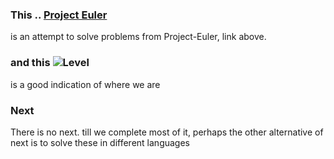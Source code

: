 

### This .. [Project Euler](https://projecteuler.net) 
is an attempt to solve problems from Project-Euler, link above.

### and this ![Level](https://projecteuler.net/profile/k.uday.kumar.1985.png)
is a good indication of where we are 

### Next
There is no next. till we complete most of it, perhaps the other alternative of next is to solve these in different languages



